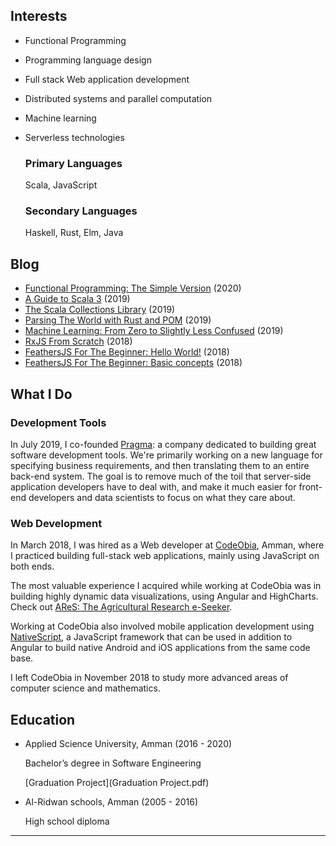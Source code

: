 ## Interests
* Functional Programming
* Programming language design
* Full stack Web application development
* Distributed systems and parallel computation
* Machine learning
* Serverless technologies

  ### Primary Languages
  Scala, JavaScript

  ### Secondary Languages
  Haskell, Rust, Elm, Java

## Blog
* [Functional Programming: The Simple Version](https://medium.com/heavenlyx/functional-programming-the-simple-version-63fe10678f6e) (2020)
* [A Guide to Scala 3](https://medium.com/heavenlyx/a-guide-to-scala-3-8a3bad7eee71) (2019)
* [The Scala Collections Library](https://medium.com/heavenlyx/the-scala-collections-library-173ca624fb8d) (2019)
* [Parsing The World with Rust and POM](https://medium.com/heavenlyx/parsing-the-world-with-rust-and-pom-77e0e8b5313d) (2019)
* [Machine Learning: From Zero to Slightly Less Confused](https://dev.to/tabz_98/machine-learning-from-zero-to-slightly-less-confused-2bal) (2019)
* [RxJS From Scratch](https://medium.com/@muhammadtabaza/rxjs-almost-from-scratch-3a8b9e8b6d80) (2018)
* [FeathersJS For The Beginner: Hello World!](https://medium.com/@muhammadtabaza/feathersjs-for-the-beginner-hello-world-262ca46f7db7) (2018)
* [FeathersJS For The Beginner: Basic concepts](https://medium.com/@muhammadtabaza/feathersjs-for-the-beginner-basic-concepts-b5abba2e888a) (2018)

## What I Do
### Development Tools
In July 2019, I co-founded [Pragma](https://pragmalang.com/): a company dedicated to building great software development tools. We're primarily working on a new language for specifying business requirements, and then translating them to an entire back-end system. The goal is to remove much of the toil that server-side application developers have to deal with, and make it much easier for front-end developers and data scientists to focus on what they care about.

### Web Development
In March 2018, I was hired as a Web developer at [CodeObia](http://codeobia.com/), Amman, where I practiced building full-stack web applications, mainly using JavaScript on both ends.

The most valuable experience I acquired while working at CodeObia was in building highly dynamic data visualizations, using  Angular and HighCharts. Check out [AReS: The Agricultural Research e-Seeker](https://cgspace.cgiar.org/explorer/).

Working at CodeObia also involved mobile application development using [NativeScript](https://www.nativescript.org/), a JavaScript framework that can be used in addition to Angular to build native Android and iOS applications from the same code base. 

I left CodeObia in November 2018 to study more advanced areas of computer science and mathematics.

## Education
* Applied Science University, Amman (2016 - 2020)

  Bachelor’s degree in Software Engineering

  [Graduation Project](Graduation Project.pdf)

* Al-Ridwan schools, Amman (2005 - 2016)

  High school diploma


---
